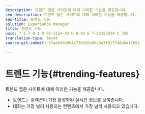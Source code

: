 ```yaml
---
description: 트렌드 앱은 사이트에 대해 이러한 기능을 제공합니다.
seo-description: 트렌드 앱은 사이트에 대해 이러한 기능을 제공합니다.
seo-title: 트렌드 기능
solution: Experience Manager
title: 트렌드 기능
uuid: 7 E 7 B 1 D 05-2154-43 D 8-92 E 7-63152934 C 785
translation-type: tm+mt
source-git-commit: 67aeb3de964473b326c88c3a3f81ff48a6a12652

---
```



# 트렌드 기능{#trending-features}

트렌드 앱은 사이트에 대해 이러한 기능을 제공합니다.



* 트렌드는 컬렉션이 가장 활성화된 실시간 정보를 보여줍니다.
* 대화는 가장 널리 사용되는 컨텐츠에서 가장 널리 사용되고 있습니다.

